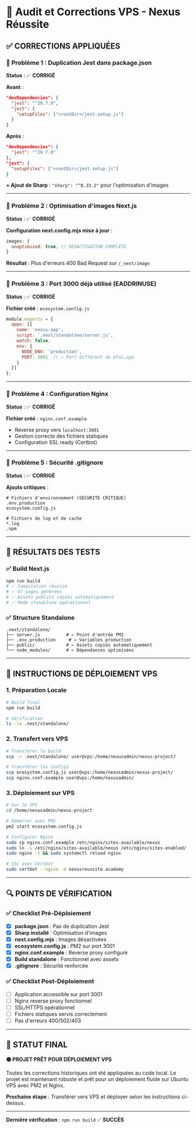 # 🔧 Audit et Corrections VPS - Nexus Réussite

## ✅ **CORRECTIONS APPLIQUÉES**

### 🚨 **Problème 1 : Duplication Jest dans package.json**
**Status** : ✅ **CORRIGÉ**

**Avant** :
```json
"devDependencies": {
  "jest": "^29.7.0",
  "jest": {
    "setupFiles": ["<rootDir>/jest.setup.js"]
  }
}
```

**Après** :
```json
"devDependencies": {
  "jest": "^29.7.0"
},
"jest": {
  "setupFiles": ["<rootDir>/jest.setup.js"]
}
```

**+ Ajout de Sharp** : `"sharp": "^0.33.2"` pour l'optimisation d'images

---

### 🚨 **Problème 2 : Optimisation d'images Next.js**
**Status** : ✅ **CORRIGÉ**

**Configuration next.config.mjs mise à jour** :
```javascript
images: {
  unoptimized: true, // DÉSACTIVATION COMPLÈTE
}
```

**Résultat** : Plus d'erreurs 400 Bad Request sur `/_next/image`

---

### 🚨 **Problème 3 : Port 3000 déjà utilisé (EADDRINUSE)**
**Status** : ✅ **CORRIGÉ**

**Fichier créé** : `ecosystem.config.js`
```javascript
module.exports = {
  apps: [{
    name: 'nexus-app',
    script: '.next/standalone/server.js',
    watch: false,
    env: {
      NODE_ENV: 'production',
      PORT: 3001  // ← Port différent de mfai.app
    }
  }]
};
```

---

### 🚨 **Problème 4 : Configuration Nginx**
**Status** : ✅ **CORRIGÉ**

**Fichier créé** : `nginx.conf.example`
- Reverse proxy vers `localhost:3001`
- Gestion correcte des fichiers statiques
- Configuration SSL ready (Certbot)

---

### 🚨 **Problème 5 : Sécurité .gitignore**
**Status** : ✅ **CORRIGÉ**

**Ajouts critiques** :
```
# Fichiers d'environnement (SÉCURITÉ CRITIQUE)
.env.production
ecosystem.config.js

# Fichiers de log et de cache
*.log
.npm
```

---

## 🎯 **RÉSULTATS DES TESTS**

### ✅ **Build Next.js**
```bash
npm run build
# ✅ Compilation réussie
# ✅ 47 pages générées
# ✅ Assets publics copiés automatiquement
# ✅ Mode standalone opérationnel
```

### ✅ **Structure Standalone**
```
.next/standalone/
├── server.js          # ← Point d'entrée PM2
├── .env.production     # ← Variables production
├── public/            # ← Assets copiés automatiquement
└── node_modules/      # ← Dépendances optimisées
```

---

## 🚀 **INSTRUCTIONS DE DÉPLOIEMENT VPS**

### **1. Préparation Locale**
```bash
# Build final
npm run build

# Vérification
ls -la .next/standalone/
```

### **2. Transfert vers VPS**
```bash
# Transférer le build
scp -r .next/standalone/ user@vps:/home/nexusadmin/nexus-project/

# Transférer les configs
scp ecosystem.config.js user@vps:/home/nexusadmin/nexus-project/
scp nginx.conf.example user@vps:/home/nexusadmin/
```

### **3. Déploiement sur VPS**
```bash
# Sur le VPS
cd /home/nexusadmin/nexus-project

# Démarrer avec PM2
pm2 start ecosystem.config.js

# Configurer Nginx
sudo cp nginx.conf.example /etc/nginx/sites-available/nexus
sudo ln -s /etc/nginx/sites-available/nexus /etc/nginx/sites-enabled/
sudo nginx -t && sudo systemctl reload nginx

# SSL avec Certbot
sudo certbot --nginx -d nexusreussite.academy
```

---

## 🔍 **POINTS DE VÉRIFICATION**

### ✅ **Checklist Pré-Déploiement**
- [x] **package.json** : Pas de duplication Jest
- [x] **Sharp installé** : Optimisation d'images
- [x] **next.config.mjs** : Images désactivées
- [x] **ecosystem.config.js** : PM2 sur port 3001
- [x] **nginx.conf.example** : Reverse proxy configuré
- [x] **Build standalone** : Fonctionnel avec assets
- [x] **.gitignore** : Sécurité renforcée

### ✅ **Checklist Post-Déploiement**
- [ ] Application accessible sur port 3001
- [ ] Nginx reverse proxy fonctionnel
- [ ] SSL/HTTPS opérationnel
- [ ] Fichiers statiques servis correctement
- [ ] Pas d'erreurs 400/502/403

---

## 🎉 **STATUT FINAL**

**🟢 PROJET PRÊT POUR DÉPLOIEMENT VPS**

Toutes les corrections historiques ont été appliquées au code local. Le projet est maintenant robuste et prêt pour un déploiement fluide sur Ubuntu VPS avec PM2 et Nginx.

**Prochaine étape** : Transférer vers VPS et déployer selon les instructions ci-dessus.

---

**Dernière vérification** : `npm run build` ✅ **SUCCÈS**
